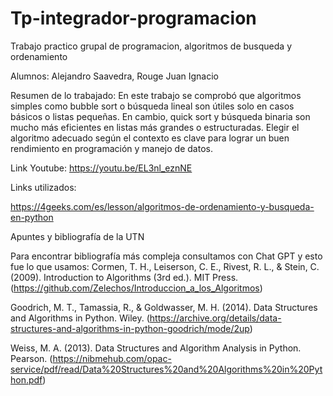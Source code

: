 # Tp-integrador-programacion
Trabajo practico grupal de programacion, algoritmos de busqueda y ordenamiento


Alumnos: Alejandro Saavedra, Rouge Juan Ignacio



Resumen de lo trabajado:
En este trabajo se comprobó que algoritmos simples como bubble sort o búsqueda lineal son útiles solo en casos básicos o listas pequeñas. En cambio, quick sort y búsqueda binaria son mucho más eficientes en listas más grandes o estructuradas. Elegir el algoritmo adecuado según el contexto es clave para lograr un buen rendimiento en programación y manejo de datos.




Link Youtube: https://youtu.be/EL3nl_eznNE

Links utilizados:


https://4geeks.com/es/lesson/algoritmos-de-ordenamiento-y-busqueda-en-python

Apuntes y bibliografía de la UTN

Para encontrar bibliografía más compleja consultamos con Chat GPT y esto fue lo que usamos:
Cormen, T. H., Leiserson, C. E., Rivest, R. L., & Stein, C. (2009). Introduction to Algorithms (3rd ed.). MIT Press. (https://github.com/Zelechos/Introduccion_a_los_Algoritmos)


Goodrich, M. T., Tamassia, R., & Goldwasser, M. H. (2014). Data Structures and Algorithms in Python. Wiley.
(https://archive.org/details/data-structures-and-algorithms-in-python-goodrich/mode/2up)


Weiss, M. A. (2013). Data Structures and Algorithm Analysis in Python. Pearson. 
(https://nibmehub.com/opac-service/pdf/read/Data%20Structures%20and%20Algorithms%20in%20Python.pdf)
